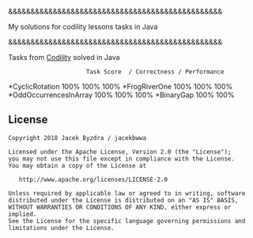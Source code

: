 &&&&&&&&&&&&&&&&&&&&&&&&&&&&&&&&&&&&&&&&&&&&&&&&

My solutions for codility lessons tasks in Java

&&&&&&&&&&&&&&&&&&&&&&&&&&&&&&&&&&&&&&&&&&&&&&&&


Tasks from [Codility](https://app.codility.com/programmers/lessons/) solved in Java

                          Task Score  / Correctness / Performance 
*CyclicRotation              100%            100%           100% 
*FrogRiverOne                100%            100%           100% 
*OddOccurrencesInArray       100%            100%           100% 
*BinaryGap                   100%            100% 




License
--------

    Copyright 2018 Jacek Byzdra / jacekbwwa

    Licensed under the Apache License, Version 2.0 (the "License");
    you may not use this file except in compliance with the License.
    You may obtain a copy of the License at

       http://www.apache.org/licenses/LICENSE-2.0

    Unless required by applicable law or agreed to in writing, software
    distributed under the License is distributed on an "AS IS" BASIS,
    WITHOUT WARRANTIES OR CONDITIONS OF ANY KIND, either express or implied.
    See the License for the specific language governing permissions and
    limitations under the License.
